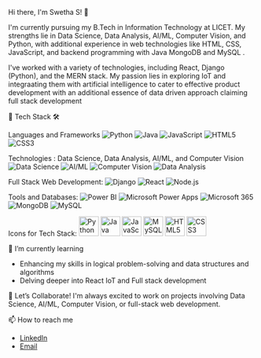 Hi there, I'm Swetha S! 👋

I'm currently pursuing my B.Tech in Information Technology at LICET. My strengths lie in Data Science, Data Analysis, AI/ML, Computer Vision, and Python, with additional experience in web technologies like HTML, CSS, JavaScript, and backend programming with Java MongoDB and MySQL .

I've worked with a variety of technologies, including React, Django (Python), and  the MERN stack. My passion lies in exploring IoT and integraating them with artificial intelligence to cater to effective product development with an additional essence of data driven approach claiming full stack development

🚀 Tech Stack 🛠️

Languages and Frameworks
![Python](https://img.shields.io/badge/Python-3776AB?style=for-the-badge&logo=python&logoColor=white)
![Java](https://img.shields.io/badge/Java-007396?style=for-the-badge&logo=java&logoColor=white)
![JavaScript](https://img.shields.io/badge/JavaScript-F7DF1E?style=for-the-badge&logo=javascript&logoColor=black)
![HTML5](https://img.shields.io/badge/HTML5-E34F26?style=for-the-badge&logo=html5&logoColor=white)
![CSS3](https://img.shields.io/badge/CSS3-1572B6?style=for-the-badge&logo=css3&logoColor=white)

Technologies : Data Science, Data Analysis, AI/ML, and Computer Vision
![Data Science](https://img.shields.io/badge/Data--Science-FF6F00?style=for-the-badge&logo=python&logoColor=white)
![AI/ML](https://img.shields.io/badge/AI%2FML-FF6F00?style=for-the-badge&logo=tensorflow&logoColor=white)
![Computer Vision](https://img.shields.io/badge/Computer--Vision-FF6F00?style=for-the-badge&logo=opencv&logoColor=white)
![Data Analysis](https://img.shields.io/badge/Data--Analysis-4CAF50?style=for-the-badge&logo=pandas&logoColor=white)

Full Stack Web Development:
![Django](https://img.shields.io/badge/Django-092E20?style=for-the-badge&logo=django&logoColor=white)
![React](https://img.shields.io/badge/React-61DAFB?style=for-the-badge&logo=react&logoColor=black)
![Node.js](https://img.shields.io/badge/Node.js-339933?style=for-the-badge&logo=nodedotjs&logoColor=white)

Tools and Databases:
![Power BI](https://img.shields.io/badge/Power%20BI-FF8C00?style=for-the-badge&logo=powerbi&logoColor=white)
![Microsoft Power Apps](https://img.shields.io/badge/Power%20Apps-0078D4?style=for-the-badge&logo=powerapps&logoColor=white)
![Microsoft 365](https://img.shields.io/badge/Microsoft%20365-0078D4?style=for-the-badge&logo=microsoft&logoColor=white)
![MongoDB](https://img.shields.io/badge/MongoDB-4EA94B?style=for-the-badge&logo=mongodb&logoColor=white)
![MySQL](https://img.shields.io/badge/MySQL-4479A1?style=for-the-badge&logo=mysql&logoColor=white)

Icons for Tech Stack:
<img src="https://cdn.jsdelivr.net/gh/devicons/devicon/icons/python/python-original.svg" alt="Python" width="40" height="40"/> 
<img src="https://cdn.jsdelivr.net/gh/devicons/devicon/icons/java/java-original.svg" alt="Java" width="40" height="40"/> 
<img src="https://cdn.jsdelivr.net/gh/devicons/devicon/icons/javascript/javascript-original.svg" alt="JavaScript" width="40" height="40"/>
<img src="https://cdn.jsdelivr.net/gh/devicons/devicon/icons/mysql/mysql-original.svg" alt="MySQL" width="40" height="40"/>
<img src="https://cdn.jsdelivr.net/gh/devicons/devicon/icons/html5/html5-original.svg" alt="HTML5" width="40" height="40"/>
<img src="https://cdn.jsdelivr.net/gh/devicons/devicon/icons/css3/css3-original.svg" alt="CSS3" width="40" height="40"/>

🌱 I’m currently learning
- Enhancing my skills in logical problem-solving and data structures and algorithms 
- Delving deeper into React IoT and Full stack development

🤝 Let’s Collaborate!
I'm always excited to work on projects involving Data Science, AI/ML, Computer Vision, or full-stack web development.

📫 How to reach me
- [LinkedIn](https://www.linkedin.com/in/swetha-s-55a088229/)
- [Email](swetha.25it@licet.ac.in)
